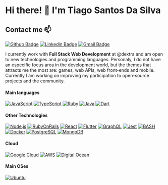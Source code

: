 # Hi there! 👋 I'm Tiago Santos Da Silva

## Contact me 📫

[![Github Badge](https://img.shields.io/badge/-Github-000?style=flat-square&logo=Github&logoColor=white)](https://github.com/GiovaniMFMurari)
[![Linkedin Badge](https://img.shields.io/badge/-LinkedIn-blue?style=flat-square&logo=Linkedin&logoColor=white)](https://www.linkedin.com/in/giovani-machado-de-figueiredo-murari-56878a152/)
[![Gmail Badge](https://img.shields.io/badge/-Gmail-c14438?style=flat-square&logo=Gmail&logoColor=white)](mailto:giovanimfmurari.contact@gmail.com)


I currently work with **Full Stack Web Development** at @dextra and am open to new technologies and programming languages. Personaly, I do not have an especific focus area in the development world, but the themes that attracts me the most are: games, web APIs, web front-ends and mobile. Currently I am working on improving my participation to open-source projects and the community.

#### Main languages
[![JavaScript](https://img.shields.io/badge/JavaScript-323330?style=for-the-badge&logo=javascript&logoColor=F7DF1E)](https://github.com/GiovaniMFMurari/)
[![TypeScript](https://img.shields.io/badge/TypeScript-007ACC?style=for-the-badge&logo=typescript&logoColor=white)](https://github.com/GiovaniMFMurari/)
[![Ruby](https://img.shields.io/badge/Ruby-CC342D?style=for-the-badge&logo=ruby&logoColor=white)](https://github.com/GiovaniMFMurari/)
[![Java](https://img.shields.io/badge/Java-ED8B00?style=for-the-badge&logo=java&logoColor=white)](https://github.com/GiovaniMFMurari/)
[![Dart](https://img.shields.io/badge/Dart-0175C2?style=for-the-badge&logo=dart&logoColor=white)](https://github.com/GiovaniMFMurari/)

#### Other Technologies
[![Node.js](https://img.shields.io/badge/Node.js-43853D?style=for-the-badge&logo=node.js&logoColor=white)](https://github.com/GiovaniMFMurari/)
[![RubyOnRails](https://img.shields.io/badge/Ruby_on_Rails-CC0000?style=for-the-badge&logo=ruby-on-rails&logoColor=white)](https://github.com/GiovaniMFMurari/)
[![React](https://img.shields.io/badge/React-20232A?style=for-the-badge&logo=react&logoColor=61DAFB)](https://github.com/GiovaniMFMurari/)
[![Flutter](https://img.shields.io/badge/Flutter-02569B?style=for-the-badge&logo=flutter&logoColor=white)](https://github.com/GiovaniMFMurari/)
[![GraphQL](https://img.shields.io/badge/graphql-DB7093?style=for-the-badge&logo=graphql&logoColor=white)](https://github.com/GiovaniMFMurari/)
[![Jest](https://img.shields.io/badge/jest-FE5A1C?style=for-the-badge&logo=jest&logoColor=white)](https://github.com/GiovaniMFMurari/)
[![BASH](https://img.shields.io/badge/Shell_Script-121011?style=for-the-badge&logo=gnu-bash&logoColor=white)](https://github.com/GiovaniMFMurari/)
[![Docker](https://img.shields.io/badge/docker-black?style=for-the-badge&logo=docker)](https://github.com/GiovaniMFMurari/)
[![PostgreSQL](https://img.shields.io/badge/PostgreSQL-316192?style=for-the-badge&logo=postgresql&logoColor=white)](https://github.com/GiovaniMFMurari/)
[![MongoDB](https://img.shields.io/badge/MongoDB-4EA94B?style=for-the-badge&logo=mongodb&logoColor=white)](https://github.com/GiovaniMFMurari/)

#### Cloud
[![Google Cloud](https://img.shields.io/badge/Google_Cloud-4285F4?style=for-the-badge&logo=google-cloud&logoColor=white)](https://github.com/GiovaniMFMurari/)
[![AWS](https://img.shields.io/badge/Amazon_AWS-232F3E?style=for-the-badge&logo=amazon-aws&logoColor=white)](https://github.com/GiovaniMFMurari/)
[![Digital Ocean](https://img.shields.io/badge/Digital_Ocean-4285F4?style=for-the-badge&logo=digitalocean&logoColor=white)](https://github.com/GiovaniMFMurari/)


#### Main OSes
[![Ubuntu](https://img.shields.io/badge/Ubuntu-E95420?style=for-the-badge&logo=ubuntu&logoColor=white)](https://github.com/GiovaniMFMurari/)

